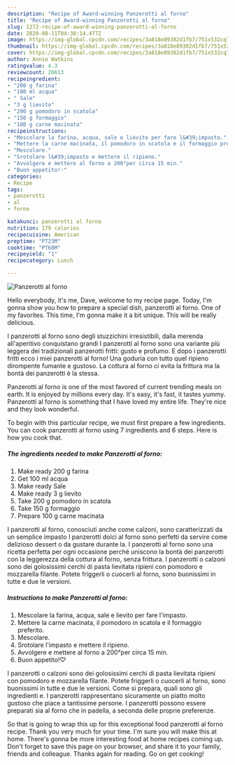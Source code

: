```yaml
---
description: "Recipe of Award-winning Panzerotti al forno"
title: "Recipe of Award-winning Panzerotti al forno"
slug: 1272-recipe-of-award-winning-panzerotti-al-forno
date: 2020-08-11T04:38:14.477Z
image: https://img-global.cpcdn.com/recipes/3a818e89382d1fb7/751x532cq70/panzerotti-al-forno-recipe-main-photo.jpg
thumbnail: https://img-global.cpcdn.com/recipes/3a818e89382d1fb7/751x532cq70/panzerotti-al-forno-recipe-main-photo.jpg
cover: https://img-global.cpcdn.com/recipes/3a818e89382d1fb7/751x532cq70/panzerotti-al-forno-recipe-main-photo.jpg
author: Annie Watkins
ratingvalue: 4.3
reviewcount: 26613
recipeingredient:
- "200 g farina"
- "100 ml acqua"
- " Sale"
- "3 g lievito"
- "200 g pomodoro in scatola"
- "150 g formaggio"
- "100 g carne macinata"
recipeinstructions:
- "Mescolare la farina, acqua, sale e lievito per fare l&#39;impasto."
- "Mettere la carne macinata, il pomodoro in scatola e il formaggio preferito."
- "Mescolare."
- "Srotolare l&#39;impasto e mettere il ripieno."
- "Avvolgere e mettere al forno a 200°per circa 15 min."
- "Buon appetito!♡"
categories:
- Recipe
tags:
- panzerotti
- al
- forno

katakunci: panzerotti al forno 
nutrition: 179 calories
recipecuisine: American
preptime: "PT23M"
cooktime: "PT60M"
recipeyield: "1"
recipecategory: Lunch

---
```



![Panzerotti al forno](https://img-global.cpcdn.com/recipes/3a818e89382d1fb7/751x532cq70/panzerotti-al-forno-recipe-main-photo.jpg)

Hello everybody, it's me, Dave, welcome to my recipe page. Today, I'm gonna show you how to prepare a special dish, panzerotti al forno. One of my favorites. This time, I'm gonna make it a bit unique. This will be really delicious.

I panzerotti al forno sono degli stuzzichini irresistibili, dalla merenda all&#39;aperitivo conquistano grandi I panzerotti al forno sono una variante più leggera dei tradizionali panzerotti fritti: gusto e profumo. E dopo i panzerotti fritti ecco i miei panzerotti al forno! Una goduria con tutto quel ripieno dirompente fumante e gustoso. La cottura al forno ci evita la frittura ma la bontà dei panzerotti è la stessa.

Panzerotti al forno is one of the most favored of current trending meals on earth. It is enjoyed by millions every day. It's easy, it's fast, it tastes yummy. Panzerotti al forno is something that I have loved my entire life. They're nice and they look wonderful.


To begin with this particular recipe, we must first prepare a few ingredients. You can cook panzerotti al forno using 7 ingredients and 6 steps. Here is how you cook that.

<!--inarticleads1-->

##### The ingredients needed to make Panzerotti al forno:

1. Make ready 200 g farina
1. Get 100 ml acqua
1. Make ready  Sale
1. Make ready 3 g lievito
1. Take 200 g pomodoro in scatola
1. Take 150 g formaggio
1. Prepare 100 g carne macinata


I panzerotti al forno, conosciuti anche come calzoni, sono caratterizzati da un semplice impasto I panzerotti dolci al forno sono perfetti da servire come delizioso dessert o da gustare durante la. I panzerotti al forno sono una ricetta perfetta per ogni occasione perché uniscono la bontà dei panzerotti con la leggerezza della cottura al forno, senza frittura. I panzerotti o calzoni sono dei golosissimi cerchi di pasta lievitata ripieni con pomodoro e mozzarella filante. Potete friggerli o cuocerli al forno, sono buonissimi in tutte e due le versioni. 

<!--inarticleads2-->

##### Instructions to make Panzerotti al forno:

1. Mescolare la farina, acqua, sale e lievito per fare l&#39;impasto.
1. Mettere la carne macinata, il pomodoro in scatola e il formaggio preferito.
1. Mescolare.
1. Srotolare l&#39;impasto e mettere il ripieno.
1. Avvolgere e mettere al forno a 200°per circa 15 min.
1. Buon appetito!♡


I panzerotti o calzoni sono dei golosissimi cerchi di pasta lievitata ripieni con pomodoro e mozzarella filante. Potete friggerli o cuocerli al forno, sono buonissimi in tutte e due le versioni. Come si prepara, quali sono gli ingredienti e. I panzerotti rappresentano sicuramente un piatto molto gustoso che piace a tantissime persone. I panzerotti possono essere preparati sia al forno che in padella, a seconda delle proprie preferenze. 

So that is going to wrap this up for this exceptional food panzerotti al forno recipe. Thank you very much for your time. I'm sure you will make this at home. There's gonna be more interesting food at home recipes coming up. Don't forget to save this page on your browser, and share it to your family, friends and colleague. Thanks again for reading. Go on get cooking!
